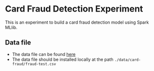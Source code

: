 # Card Fraud Detection Experiment

This is an experiment to build a card fraud detection model using Spark MLlib.

## Data file
- The data file can be found [here](https://www.kaggle.com/datasets/kelvinkelue/credit-card-fraud-prediction)
- The data file should be installed locally at the path `./data/card-fraud/fraud-test.csv`